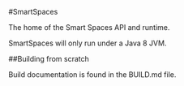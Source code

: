 #SmartSpaces

The home of the Smart Spaces API and runtime.

SmartSpaces will only run under a Java 8 JVM.

##Building from scratch

Build documentation is found in the BUILD.md file.

